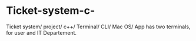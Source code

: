 # Ticket-system-c-
Ticket system/ project/ c++/ Terminal/ CLI/ Mac OS/
App has two terminals, for user and IT Departement.
